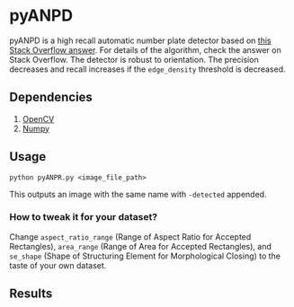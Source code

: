 # pyANPD
pyANPD is a high recall automatic number plate detector based on [this Stack Overflow answer](http://stackoverflow.com/a/37523538/2605733). For details of the algorithm, check the answer on Stack Overflow. The detector is robust to orientation. The precision decreases and recall increases if the `edge_density` threshold is decreased.

## Dependencies
1. [OpenCV](http://opencv.org/downloads.html)
2. [Numpy](http://www.numpy.org/)

## Usage

`python pyANPR.py <image_file_path>`

This outputs an image with the same name with `-detected` appended.

### How to tweak it for your dataset?

Change `aspect_ratio_range` (Range of Aspect Ratio for Accepted Rectangles), `area_range` (Range of Area for Accepted Rectangles), and `se_shape` (Shape of Structuring Element for Morphological Closing) to the taste of your own dataset.

## Results
